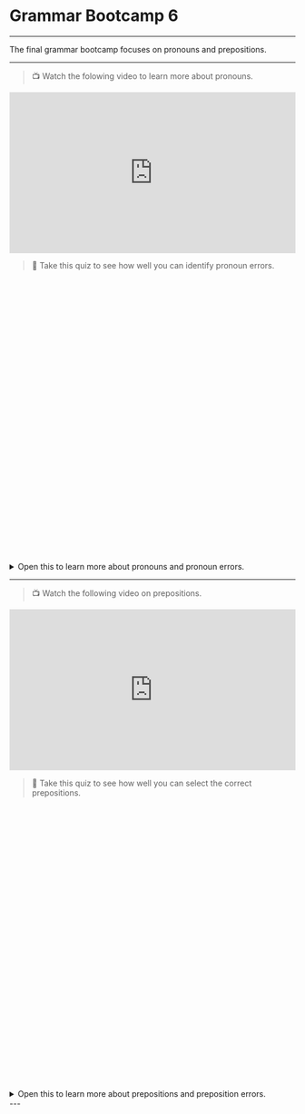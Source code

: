 # Grammar Bootcamp 6

---

The final grammar bootcamp focuses on pronouns and prepositions.

---

> 📺 Watch the folowing video to learn more about pronouns.

<div style="position: relative; padding-bottom: 56.25%; height: 0;"><iframe src="https://www.youtube.com/embed/TMkXZ7cv1ik" title="YouTube video player" frameborder="0" allow="accelerometer; autoplay; clipboard-write; encrypted-media; gyroscope; picture-in-picture" allowfullscreen style="position: absolute; top: 0; left: 0; width: 100%; height: 100%;"></iframe></div>

> 📝 Take this quiz to see how well you can identify pronoun errors.

<div data-tf-widget="GjMhGvqF" data-tf-opacity="100" data-tf-iframe-props="title=Pronouns" data-tf-transitive-search-params data-tf-medium="snippet" style="width:100%;height:500px;"></div><script src="//embed.typeform.com/next/embed.js"></script>

<details>
<summary> Open this to learn more about pronouns and pronoun errors.</summary>
  
    
- 📖 [Pronouns](https://owl.excelsior.edu/grammar-essentials/parts-of-speech/pronouns/)
  
- 📖 [Pronoun-Antecedent Agreement](https://webapps.towson.edu/ows/pro_antagree.htm)
  
- 📖 [Pronoun Reference](https://webapps.towson.edu/ows/proref.aspx)
  
- 📖 [Faulty Pronoun Reference](https://webapps.towson.edu/ows/modulepro.htm) 

</details>

---

> 📺 Watch the following video on prepositions.

<div style="position: relative; padding-bottom: 56.25%; height: 0;"><iframe src="https://www.youtube.com/embed/D3wQ5dgFPms" title="YouTube video player" frameborder="0" allow="accelerometer; autoplay; clipboard-write; encrypted-media; gyroscope; picture-in-picture" allowfullscreen style="position: absolute; top: 0; left: 0; width: 100%; height: 100%;"></iframe></div>

> 📝 Take this quiz to see how well you can select the correct prepositions.

<div data-tf-widget="GfWxSvgU" data-tf-opacity="100" data-tf-iframe-props="title=Prepositions" data-tf-transitive-search-params data-tf-medium="snippet" style="width:100%;height:500px;"></div><script src="//embed.typeform.com/next/embed.js"></script>

<details>
<summary> Open this to learn more about prepositions and preposition errors.</summary>
  
- 📖 TBA

</details>
---
